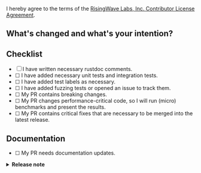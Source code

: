 I hereby agree to the terms of the [RisingWave Labs, Inc. Contributor License Agreement](https://raw.githubusercontent.com/risingwavelabs/risingwave/17af8a747593ebdbfa826691daf75bdab7d14fa0/.github/contributor-license-agreement.txt).

## What's changed and what's your intention?

<!--

**Please do not leave this empty!**

Please explain **IN DETAIL** what the changes are in this PR and why they are needed:

- Summarize your change (**mandatory**)
- How does this PR work? Need a brief introduction for the changed logic (optional)
- Describe clearly one logical change and avoid lazy messages (optional)
- Describe any limitations of the current code (optional)
- Refer to a related PR or issue link (optional)

-->

## Checklist

- [ ] I have written necessary rustdoc comments.
- [ ] <!-- OPTIONAL --> I have added necessary unit tests and integration tests.
- [ ] <!-- OPTIONAL --> I have added test labels as necessary. <!-- See https://github.com/risingwavelabs/risingwave/blob/main/docs/developer-guide.md#ci-labels-guide) -->
- [ ] <!-- OPTIONAL --> I have added fuzzing tests or opened an issue to track them. <!-- Recommended for new SQL features, see #7934 -->
- [ ] <!-- OPTIONAL --> My PR contains breaking changes. <!-- If it deprecates some features, please create a tracking issue to remove them in the future -->
- [ ] <!-- OPTIONAL --> My PR changes performance-critical code, so I will run (micro) benchmarks and present the results. <!-- To manually trigger a benchmark, please check out [Notion](https://www.notion.so/risingwave-labs/Manually-trigger-nexmark-performance-dashboard-test-b784f1eae1cf48889b2645d020b6b7d3). -->
- [ ] <!-- OPTIONAL --> My PR contains critical fixes that are necessary to be merged into the latest release. <!-- Please check out the [details](https://github.com/risingwavelabs/risingwave/blob/main/CONTRIBUTING.md) -->

## Documentation

- [ ] <!-- OPTIONAL --> My PR needs documentation updates. <!-- Please use the **Release note** section below to summarize the impact on users -->

<details>
<summary><b>Release note</b></summary>

<!--
If this PR includes changes that directly affect users or other significant modifications relevant to the community, kindly draft a release note to provide a concise summary of these changes.

Please prioritize highlighting the impact these changes will have on users.
Discuss technical details in the "What's changed" section, and focus on the impact on users in the release note.

You should also mention the environment or conditions where the impact may occur.
-->

</details>

